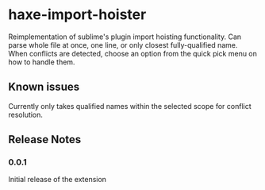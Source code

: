 # haxe-import-hoister

Reimplementation of sublime's plugin import hoisting functionality. Can parse whole file at once, one line, or only closest fully-qualified name. When conflicts are detected, choose an option from the quick pick menu on how to handle them.

## Known issues

Currently only takes qualified names within the selected scope for conflict resolution.

## Release Notes

### 0.0.1

Initial release of the extension